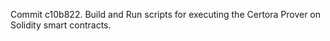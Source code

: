 Commit c10b822.                    Build and Run scripts for executing the Certora Prover on Solidity smart contracts.